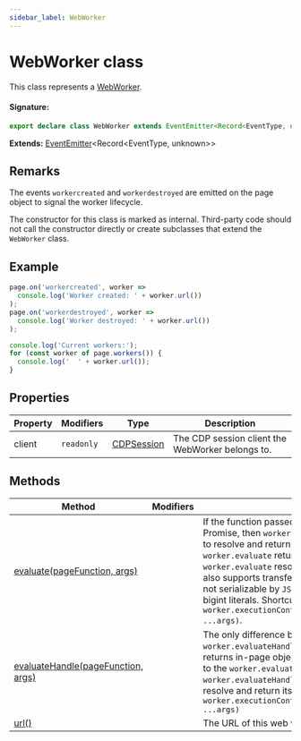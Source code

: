 ```yaml
---
sidebar_label: WebWorker
---
```


# WebWorker class

This class represents a [WebWorker](https://developer.mozilla.org/en-US/docs/Web/API/Web_Workers_API).

#### Signature:

```typescript
export declare class WebWorker extends EventEmitter<Record<EventType, unknown>>
```

**Extends:** [EventEmitter](./puppeteer.eventemitter.md)&lt;Record&lt;EventType, unknown&gt;&gt;

## Remarks

The events `workercreated` and `workerdestroyed` are emitted on the page object to signal the worker lifecycle.

The constructor for this class is marked as internal. Third-party code should not call the constructor directly or create subclasses that extend the `WebWorker` class.

## Example

```ts
page.on('workercreated', worker =>
  console.log('Worker created: ' + worker.url())
);
page.on('workerdestroyed', worker =>
  console.log('Worker destroyed: ' + worker.url())
);

console.log('Current workers:');
for (const worker of page.workers()) {
  console.log('  ' + worker.url());
}
```

## Properties

| Property | Modifiers             | Type                                    | Description                                      |
| -------- | --------------------- | --------------------------------------- | ------------------------------------------------ |
| client   | <code>readonly</code> | [CDPSession](./puppeteer.cdpsession.md) | The CDP session client the WebWorker belongs to. |

## Methods

| Method                                                                        | Modifiers | Description                                                                                                                                                                                                                                                                                                                                                                                                                                                                                                                                                                                                                                                           |
| ----------------------------------------------------------------------------- | --------- | --------------------------------------------------------------------------------------------------------------------------------------------------------------------------------------------------------------------------------------------------------------------------------------------------------------------------------------------------------------------------------------------------------------------------------------------------------------------------------------------------------------------------------------------------------------------------------------------------------------------------------------------------------------------- |
| [evaluate(pageFunction, args)](./puppeteer.webworker.evaluate.md)             |           | If the function passed to the <code>worker.evaluate</code> returns a Promise, then <code>worker.evaluate</code> would wait for the promise to resolve and return its value. If the function passed to the <code>worker.evaluate</code> returns a non-serializable value, then <code>worker.evaluate</code> resolves to <code>undefined</code>. DevTools Protocol also supports transferring some additional values that are not serializable by <code>JSON</code>: <code>-0</code>, <code>NaN</code>, <code>Infinity</code>, <code>-Infinity</code>, and bigint literals. Shortcut for <code>await worker.executionContext()).evaluate(pageFunction, ...args)</code>. |
| [evaluateHandle(pageFunction, args)](./puppeteer.webworker.evaluatehandle.md) |           | The only difference between <code>worker.evaluate</code> and <code>worker.evaluateHandle</code> is that <code>worker.evaluateHandle</code> returns in-page object (JSHandle). If the function passed to the <code>worker.evaluateHandle</code> returns a <code>Promise</code>, then <code>worker.evaluateHandle</code> would wait for the promise to resolve and return its value. Shortcut for <code>await worker.executionContext()).evaluateHandle(pageFunction, ...args)</code>                                                                                                                                                                                   |
| [url()](./puppeteer.webworker.url.md)                                         |           | The URL of this web worker.                                                                                                                                                                                                                                                                                                                                                                                                                                                                                                                                                                                                                                           |
